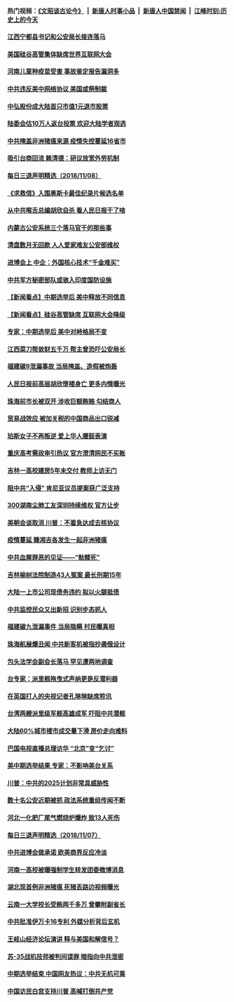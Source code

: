 #### 热门视频：[《文昭谈古论今》](https://github.com/gfw-breaker/wenzhao/blob/master/README.md?t=11090933) &nbsp;|&nbsp; [新唐人时事小品](https://github.com/gfw-breaker/ntdtv-comedy/blob/master/README.md?t=11090933) &nbsp;|&nbsp; [新唐人中国禁闻](https://github.com/gfw-breaker/ntdtv-news/blob/master/README.md?t=11090933) &nbsp;|&nbsp; [江峰时刻:历史上的今天](https://github.com/gfw-breaker/today-in-history/blob/master/README.md?t=11090933) 

#### [江西宁都县书记和公安局长接连落马](../pages/nsc413/n10840565.md?t=11090933) 

#### [美国硅谷高管集体缺席世界互联网大会](../pages/nsc413/n10839976.md?t=11090933) 


#### [河南儿童种疫苗受害 事故鉴定报告漏洞多](../pages/nsc413/n10840145.md?t=11090933) 

#### [中共违反美中网络协议 美国或祭制裁](../pages/nsc413/n10840238.md?t=11090933) 

#### [中弘股份成大陆首只市值1元退市股票](../pages/nsc413/n10840211.md?t=11090933) 


#### [陆委会估10万人返台投票 欢迎大陆学者观选](../pages/nsc413/n10840131.md?t=11090933) 

#### [中共掩盖非洲猪瘟来源 疫情失控蔓延16省市](../pages/nsc413/n10839937.md?t=11090933) 

#### [吸引台商回流 赖清德：研议放宽外劳机制](../pages/nsc413/n10840077.md?t=11090933) 

#### [每日三退声明精选（2018/11/08）](../pages/nsc413/n10840115.md?t=11090933) 

#### [《求救信》入围奥斯卡最佳纪录片候选名单](../pages/nsc413/n10839888.md?t=11090933) 

#### [从中共喉舌总编胡欣自杀 看人民日报干了啥](../pages/nsc413/n10839469.md?t=11090933) 

#### [内蒙古公安系统三个落马官干的那些事](../pages/nsc413/n10838542.md?t=11090933) 

#### [清盘数月无回款 人人爱家难友公安部维权](../pages/nsc413/n10839579.md?t=11090933) 

#### [进博会上 中企：外国核心技术“千金难买”](../pages/nsc413/n10839568.md?t=11090933) 

#### [中共军方秘密部队或骇入印度国防设施](../pages/nsc413/n10839561.md?t=11090933) 

#### [【新闻看点】中期选举后 美中释放不同信息](../pages/nsc413/n10839180.md?t=11090933) 

#### [【新闻看点】硅谷高管缺席 互联网大会降级](../pages/nsc413/n10839388.md?t=11090933) 

#### [专家：中期选举后 美中对峙格局不变](../pages/nsc413/n10837442.md?t=11090933) 

#### [江西菜刀帮敛财五千万 帮主曾恐吓公安局长](../pages/nsc413/n10839309.md?t=11090933) 

#### [福建碳9泄漏事故 当局掩盖、造假被炮轰](../pages/nsc413/n10839421.md?t=11090933) 

#### [人民日报前高层胡欣堕楼身亡 更多内情曝光](../pages/nsc413/n10839040.md?t=11090933) 

#### [珠海前市长被双开 涉收巨额贿赂 勾结商人](../pages/nsc413/n10839387.md?t=11090933) 

#### [贸易战效应 被加关税的中国商品出口锐减](../pages/nsc413/n10839305.md?t=11090933) 

#### [珀斯女子不再叛逆 爱上华人腰鼓表演](../pages/nsc413/n10838636.md?t=11090933) 

#### [重庆高考需政审引热议 官方澄清网民不买账](../pages/nsc413/n10839264.md?t=11090933) 

#### [吉林一高校建房5年未交付 教师上访无门](../pages/nsc413/n10838471.md?t=11090933) 

#### [阻中共“入侵” 肯尼亚议员提案获广泛支持](../pages/nsc413/n10839184.md?t=11090933) 

#### [300湖南尘肺工友深圳持续维权 官方让步](../pages/nsc413/n10838596.md?t=11090933) 

#### [美朝会谈取消 川普：不着急达成去核协议](../pages/nsc413/n10837895.md?t=11090933) 


#### [疫情蔓延 赣湘吉各发生一起非洲猪瘟](../pages/nsc413/n10838454.md?t=11090933) 

#### [中共血腥罪恶的见证——“骷髅死”](../pages/nsc413/n10833717.md?t=11090933) 

#### [吉林榆树法院制造43人冤案 最长刑期15年](../pages/nsc413/n10484659.md?t=11090933) 

#### [大陆一上市公司现债务违约 拟以火腿抵债](../pages/nsc413/n10837641.md?t=11090933) 

#### [中共监控民众又出新招 识别步态抓人](../pages/nsc413/n10838242.md?t=11090933) 

#### [福建碳九泄漏事件 当局隐瞒 村民曝真相](../pages/nsc413/n10838232.md?t=11090933) 

#### [珠海航展爆丑闻 中共新客机被指抄袭俄设计](../pages/nsc413/n10838204.md?t=11090933) 

#### [包头法学会副会长落马 罕见遭两地调查](../pages/nsc413/n10837923.md?t=11090933) 

#### [台专家：派里舰拖曳式声纳更是反潜利器](../pages/nsc413/n10837898.md?t=11090933) 


#### [在英国打人的央视记者孔琳琳缺席聆讯](../pages/nsc413/n10837665.md?t=11090933) 

#### [台湾两艘派里级军舰高雄成军 吓阻中共潜舰](../pages/nsc413/n10837500.md?t=11090933) 

#### [大陆60%城市楼市成交量下滑 房价走向难料](../pages/nsc413/n10837462.md?t=11090933) 

#### [巴国电视直播总理访华 “北京”变“乞讨”](../pages/nsc413/n10837517.md?t=11090933) 

#### [美中期选举结果 专家：不影响美台关系](../pages/nsc413/n10837379.md?t=11090933) 

#### [川普：中共的2025计划非常具威胁性](../pages/nsc413/n10837413.md?t=11090933) 

#### [数十名公安近期被抓 政法系统重组传闻不断](../pages/nsc413/n10830291.md?t=11090933) 

#### [河北一化肥厂尾气燃烧炉爆炸 致13人死伤](../pages/nsc413/n10837357.md?t=11090933) 

#### [每日三退声明精选（2018/11/07）](../pages/nsc413/n10837405.md?t=11090933) 

#### [中共进博会做承诺 欧美商界反应冷淡](../pages/nsc413/n10837102.md?t=11090933) 

#### [河南一高校被曝强制学生转发团委微博消息](../pages/nsc413/n10837118.md?t=11090933) 

#### [湖北现首例非洲猪瘟 死猪丢路边视频曝光](../pages/nsc413/n10836918.md?t=11090933) 

#### [云南一大学校长受贿两千多万 曾攀附副省长](../pages/nsc413/n10837020.md?t=11090933) 

#### [中共批准伊万卡16专利 外媒分析背后玄机](../pages/nsc413/n10836498.md?t=11090933) 

#### [王岐山经济论坛演讲 释与美国和解信号？](../pages/nsc413/n10836949.md?t=11090933) 

#### [苏-35战机技师被判间谍罪 暗指向中共泄密](../pages/nsc413/n10837017.md?t=11090933) 

#### [中期选举结束 中国网友热议：中共无机可乘](../pages/nsc413/n10837004.md?t=11090933) 

#### [中国访民白宫支持川普 高喊打倒共产党](../pages/nsc413/n10836894.md?t=11090933) 

